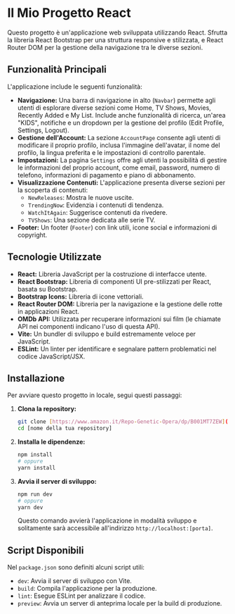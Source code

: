 # Il Mio Progetto React

Questo progetto è un'applicazione web sviluppata utilizzando React. Sfrutta la libreria React Bootstrap per una struttura responsive e stilizzata, e React Router DOM per la gestione della navigazione tra le diverse sezioni.

## Funzionalità Principali

 L'applicazione include le seguenti funzionalità:

* **Navigazione:** Una barra di navigazione in alto (`Navbar`) permette agli utenti di esplorare diverse sezioni come Home, TV Shows, Movies, Recently Added e My List. Include anche funzionalità di ricerca, un'area "KIDS", notifiche e un dropdown per la gestione del profilo (Edit Profile, Settings, Logout).
* **Gestione dell'Account:** La sezione `AccountPage` consente agli utenti di modificare il proprio profilo, inclusa l'immagine dell'avatar, il nome del profilo, la lingua preferita e le impostazioni di controllo parentale.
* **Impostazioni:** La pagina `Settings` offre agli utenti la possibilità di gestire le informazioni del proprio account, come email, password, numero di telefono, informazioni di pagamento e piano di abbonamento.
* **Visualizzazione Contenuti:** L'applicazione presenta diverse sezioni per la scoperta di contenuti:
    * `NewReleases`: Mostra le nuove uscite.
    * `TrendingNow`: Evidenzia i contenuti di tendenza.
    * `WatchItAgain`: Suggerisce contenuti da rivedere.
    * `TVShows`: Una sezione dedicata alle serie TV.
* **Footer:** Un footer (`Footer`) con link utili, icone social e informazioni di copyright.

## Tecnologie Utilizzate

* **React:** Libreria JavaScript per la costruzione di interfacce utente.
* **React Bootstrap:** Libreria di componenti UI pre-stilizzati per React, basata su Bootstrap.
* **Bootstrap Icons:** Libreria di icone vettoriali.
* **React Router DOM:** Libreria per la navigazione e la gestione delle rotte in applicazioni React.
* **OMDb API:** Utilizzata per recuperare informazioni sui film (le chiamate API nei componenti indicano l'uso di questa API).
* **Vite:** Un bundler di sviluppo e build estremamente veloce per JavaScript.
* **ESLint:** Un linter per identificare e segnalare pattern problematici nel codice JavaScript/JSX.

## Installazione

Per avviare questo progetto in locale, segui questi passaggi:

1.  **Clona la repository:**
    ```bash
    git clone [https://www.amazon.it/Repo-Genetic-Opera/dp/B001MT7ZEW](https://www.amazon.it/Repo-Genetic-Opera/dp/B001MT7ZEW)
    cd [nome della tua repository]
    ```
2.  **Installa le dipendenze:**
    ```bash
    npm install
    # oppure
    yarn install
    ```
3.  **Avvia il server di sviluppo:**
    ```bash
    npm run dev
    # oppure
    yarn dev
    ```
    Questo comando avvierà l'applicazione in modalità sviluppo e solitamente sarà accessibile all'indirizzo `http://localhost:[porta]`.

## Script Disponibili

Nel `package.json` sono definiti alcuni script utili:

* `dev`: Avvia il server di sviluppo con Vite.
* `build`: Compila l'applicazione per la produzione.
* `lint`: Esegue ESLint per analizzare il codice.
* `preview`: Avvia un server di anteprima locale per la build di produzione.
